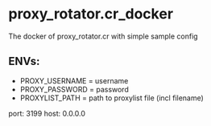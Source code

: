 # proxy_rotator.cr_docker
The docker of proxy_rotator.cr with simple sample config


## ENVs:
* PROXY_USERNAME = username
* PROXY_PASSWORD = password
* PROXYLIST_PATH = path to proxylist file (incl filename)

port: 3199
host: 0.0.0.0
